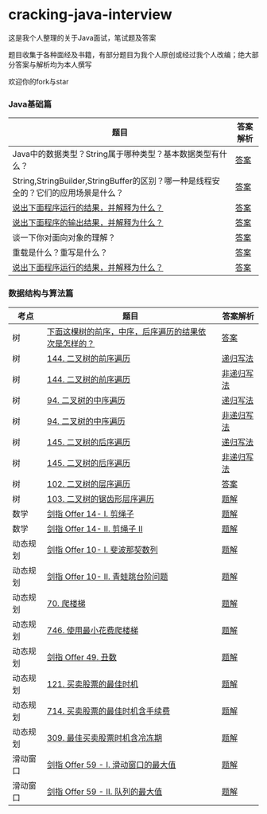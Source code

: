 # cracking-java-interview
这是我个人整理的关于Java面试，笔试题及答案

题目收集于各种面经及书籍，有部分题目为我个人原创或经过我个人改编；绝大部分答案与解析均为本人撰写

欢迎你的fork与star

### Java基础篇

| 题目                                                         | 答案解析                                                     |
| ------------------------------------------------------------ | ------------------------------------------------------------ |
| Java中的数据类型？String属于哪种类型？基本数据类型有什么？   | [答案](https://github.com/jinrunheng/cracking-java-interview/blob/main/java-basic/question1.md) |
| String,StringBuilder,StringBuffer的区别？哪一种是线程安全的？它们的应用场景是什么？ | [答案](https://github.com/jinrunheng/cracking-java-interview/blob/main/java-basic/question2.md) |
| [说出下面程序运行的结果，并解释为什么？](https://github.com/jinrunheng/cracking-java-interview/blob/main/java-basic/question3.md) | [答案](https://github.com/jinrunheng/cracking-java-interview/blob/main/java-basic/question3_answer.md) |
| [说出下面程序的输出结果，并解释为什么？](https://github.com/jinrunheng/cracking-java-interview/blob/main/java-basic/question4.md) | [答案](https://github.com/jinrunheng/cracking-java-interview/blob/main/java-basic/question4_answer.md) |
| 谈一下你对面向对象的理解？                                   | [答案](https://github.com/jinrunheng/cracking-java-interview/blob/main/java-basic/question5_answer.md) |
| 重载是什么？重写是什么？                                     | [答案](https://github.com/jinrunheng/cracking-java-interview/blob/main/java-basic/question6_answer.md) |
| [说出下面程序运行的结果，并解释为什么？](https://github.com/jinrunheng/cracking-java-interview/blob/main/java-basic/question7.md) | [答案](https://github.com/jinrunheng/cracking-java-interview/blob/main/java-basic/question7_answer.md) |

### 数据结构与算法篇

| 考点     | 题目                                                         | 答案解析                                                     |
| -------- | ------------------------------------------------------------ | ------------------------------------------------------------ |
| 树       | [下面这棵树的前序，中序，后序遍历的结果依次是怎样的？](https://github.com/jinrunheng/cracking-java-interview/blob/main/data-structure-and-algorithm/question1.md) | [答案](https://github.com/jinrunheng/cracking-java-interview/blob/main/data-structure-and-algorithm/question1_answer.md) |
| 树       | [144. 二叉树的前序遍历](https://leetcode-cn.com/problems/binary-tree-preorder-traversal/) | [递归写法](https://github.com/jinrunheng/algorithm/blob/main/tags/tree/binary-tree-preorder-traversal/method1/Solution.java) |
| 树       | [144. 二叉树的前序遍历](https://leetcode-cn.com/problems/binary-tree-preorder-traversal/) | [非递归写法](https://github.com/jinrunheng/algorithm/blob/main/tags/tree/binary-tree-preorder-traversal/method2/Solution.java) |
| 树       | [94. 二叉树的中序遍历](https://leetcode-cn.com/problems/binary-tree-inorder-traversal/) | [递归写法](https://github.com/jinrunheng/algorithm/blob/main/tags/tree/binary-tree-inorder-traversal/method1/Solution.java) |
| 树       | [94. 二叉树的中序遍历](https://leetcode-cn.com/problems/binary-tree-inorder-traversal/) | [非递归写法](https://github.com/jinrunheng/algorithm/blob/main/tags/tree/binary-tree-inorder-traversal/method2/Solution.java) |
| 树       | [145. 二叉树的后序遍历](https://leetcode-cn.com/problems/binary-tree-postorder-traversal/) | [递归写法](https://github.com/jinrunheng/algorithm/blob/main/tags/tree/binary-tree-postorder-traversal/method1/Solution.java) |
| 树       | [145. 二叉树的后序遍历](https://leetcode-cn.com/problems/binary-tree-postorder-traversal/) | [非递归写法](https://github.com/jinrunheng/algorithm/blob/main/tags/tree/binary-tree-postorder-traversal/method2/Solution.java) |
| 树       | [102. 二叉树的层序遍历](https://leetcode-cn.com/problems/binary-tree-level-order-traversal/) | [答案](https://github.com/jinrunheng/algorithm/blob/main/tags/tree/binary-tree-level-order-traversal/Solution.java) |
| 树       | [103. 二叉树的锯齿形层序遍历](https://leetcode-cn.com/problems/binary-tree-zigzag-level-order-traversal/) | [题解](https://github.com/jinrunheng/leetcode-daily-problem/blob/main/binary-tree-zigzag-level-order-traversal/explanation.md) |
| 数学     | [剑指 Offer 14- I. 剪绳子](https://leetcode-cn.com/problems/jian-sheng-zi-lcof/) | [题解](https://github.com/jinrunheng/algorithm/blob/main/tags/math/jian-sheng-zi-lcof/explanation.md) |
| 数学     | [剑指 Offer 14- II. 剪绳子 II](https://leetcode-cn.com/problems/jian-sheng-zi-ii-lcof/) | [题解](https://github.com/jinrunheng/algorithm/blob/main/tags/math/jian-sheng-zi-ii-lcof/explanation.md) |
| 动态规划 | [剑指 Offer 10- I. 斐波那契数列](https://leetcode-cn.com/problems/fei-bo-na-qi-shu-lie-lcof/) | [题解](https://github.com/jinrunheng/algorithm/blob/main/tags/dp/fei-bo-na-qi-shu-lie-lcof/explanation.md) |
| 动态规划 | [剑指 Offer 10- II. 青蛙跳台阶问题](https://leetcode-cn.com/problems/qing-wa-tiao-tai-jie-wen-ti-lcof/) | [题解](https://github.com/jinrunheng/algorithm/blob/main/tags/dp/qing-wa-tiao-tai-jie-wen-ti-lcof/explanation.md) |
| 动态规划 | [70. 爬楼梯](https://leetcode-cn.com/problems/climbing-stairs/) | [题解](https://github.com/jinrunheng/leetcode-daily-problem/blob/main/min-cost-climbing-stairs/explanation.md) |
| 动态规划 | [746. 使用最小花费爬楼梯](https://leetcode-cn.com/problems/min-cost-climbing-stairs/) | [题解](https://github.com/jinrunheng/leetcode-daily-problem/blob/main/min-cost-climbing-stairs/explanation.md) |
| 动态规划 | [剑指 Offer 49. 丑数](https://leetcode-cn.com/problems/chou-shu-lcof/) | [题解](https://github.com/jinrunheng/algorithm/blob/main/tags/dp/chou-shu-lcof/explanation.md) |
| 动态规划 | [121. 买卖股票的最佳时机](https://leetcode-cn.com/problems/best-time-to-buy-and-sell-stock/) | [题解](https://github.com/jinrunheng/algorithm/blob/main/tags/dp/best-time-to-buy-and-sell-stock/explanation.md) |
| 动态规划 | [714. 买卖股票的最佳时机含手续费](https://leetcode-cn.com/problems/best-time-to-buy-and-sell-stock-with-transaction-fee/) | [题解](https://github.com/jinrunheng/leetcode-daily-problem/blob/main/best-time-to-buy-and-sell-stock-with-transaction-fee/explanation.md) |
| 动态规划 | [309. 最佳买卖股票时机含冷冻期](https://leetcode-cn.com/problems/best-time-to-buy-and-sell-stock-with-cooldown/) | [题解](https://github.com/jinrunheng/algorithm/blob/main/tags/dp/best-time-to-buy-and-sell-stock-with-cooldown/explanation.md) |
| 滑动窗口 | [剑指 Offer 59 - I. 滑动窗口的最大值](https://leetcode-cn.com/problems/hua-dong-chuang-kou-de-zui-da-zhi-lcof/) | [题解](https://github.com/jinrunheng/algorithm/blob/main/tags/sliding-window/hua-dong-chuang-kou-de-zui-da-zhi-lcof/explanation.md) |
| 滑动窗口 | [剑指 Offer 59 - II. 队列的最大值](https://leetcode-cn.com/problems/dui-lie-de-zui-da-zhi-lcof/) | [题解](https://github.com/jinrunheng/algorithm/blob/main/tags/data-structure-design/dui-lie-de-zui-da-zhi-lcof/explanation.md) |



